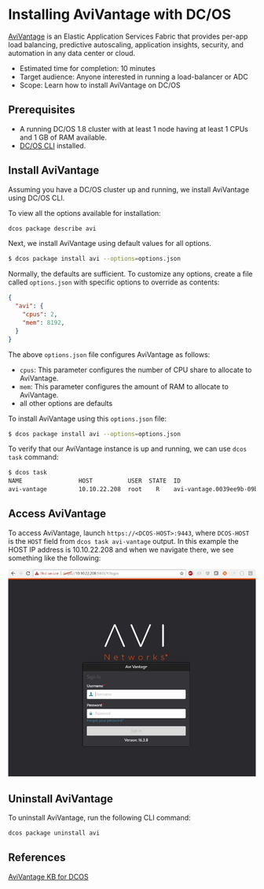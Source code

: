 # Installing AviVantage with DC/OS

[AviVantage](https://www.avinetworks.com) is an Elastic Application Services Fabric that provides per-app load balancing, predictive autoscaling, application insights, security, and automation in any data center or cloud.

- Estimated time for completion: 10 minutes
- Target audience: Anyone interested in running a load-balancer or ADC
- Scope: Learn how to install AviVantage on DC/OS

## Prerequisites

- A running DC/OS 1.8 cluster with at least 1 node having at least 1 CPUs and 1 GB of RAM available.
- [DC/OS CLI](https://dcos.io/docs/1.8/usage/cli/install/) installed.

## Install AviVantage

Assuming you have a DC/OS cluster up and running, we install AviVantage using DC/OS CLI.

To view all the options available for installation:

```bash
dcos package describe avi
```
Next, we install AviVantage using default values for all options.

```bash
$ dcos package install avi --options=options.json
```

Normally, the defaults are sufficient. To customize any options, create a file called `options.json` with specific options to override as contents:

```json
{
  "avi": {
    "cpus": 2,
    "mem": 8192,
  }
}
```

The above `options.json` file configures AviVantage as follows:

- `cpus`: This parameter configures the number of CPU share to allocate to AviVantage.
- `mem`: This parameter configures the amount of RAM to allocate to AviVantage.
- all other options are defaults

To install AviVantage using this `options.json` file:

```bash
$ dcos package install avi --options=options.json
```

To verify that our AviVantage instance is up and running, we can use `dcos task` command:

```bash
$ dcos task
NAME                HOST          USER  STATE  ID                                                       
avi-vantage         10.10.22.208  root    R    avi-vantage.0039ee9b-09b0-11e7-91a5-70b3d5800001         
```

## Access AviVantage

To access AviVantage, launch `https://<DCOS-HOST>:9443`, where `DCOS-HOST` is the `HOST` field from `dcos task avi-vantage` output. In this example the HOST IP address is 10.10.22.208 and when we navigate there, we see something like the following:

![AviVantage Login on DC/OS](img/avi-login.jpg)

## Uninstall AviVantage

To uninstall AviVantage, run the following CLI command:

```bash
dcos package uninstall avi
```

## References
[AviVantage KB for DCOS](https://kb.avinetworks.com/installing-avi-vantage-with-open-dcos-or-enterprise-dcos)
